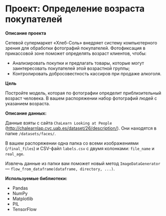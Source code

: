 # Проект: Определение возраста покупателей

**Описание проекта**  

Сетевой супермаркет «Хлеб-Соль» внедряет систему компьютерного зрения для обработки фотографий покупателей. Фотофиксация в прикассовой зоне поможет определять возраст клиентов, чтобы:

* Анализировать покупки и предлагать товары, которые могут заинтересовать покупателей этой возрастной группы;
* Контролировать добросовестность кассиров при продаже алкоголя.

**Цель**  

Постройте модель, которая по фотографии определит приблизительный возраст человека. В вашем распоряжении набор фотографий людей с указанием возраста.

**Описание данных:**  

Данные взяты с сайта `ChaLearn Looking at People` (http://chalearnlap.cvc.uab.es/dataset/26/description/). Они находятся в папке `/datasets/faces/`.  

В вашем распоряжении одна папка со всеми изображениями (`/final_files`) и CSV-файл `labels.csv` с двумя колонками: `file_name` и `real_age`.   

Извлечь данные из папки вам поможет новый метод `ImageDataGenerator` — `flow_from_dataframe(dataframe, directory, ...)`.

**Используемые библиотеки:**

- Pandas
- NumPy
- Matplotlib
- PIL
- TensorFlow
